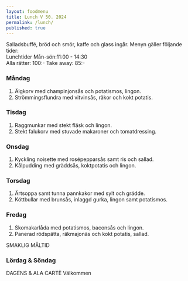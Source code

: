 ```yaml
---
layout: foodmenu
title: Lunch V 50. 2024
permalink: /lunch/
published: true
---
```

Salladsbuffé, bröd och smör, kaffe och glass ingår.
Menyn gäller följande tider:  
Lunchtider  Mån-sön:11:00 - 14:30  
Alla rätter: 100:- Take away: 85:-
                                
### Måndag

1. Älgkorv med champinjonsås och potatismos, lingon.
2. Strömmingsflundra med vitvinsås, räkor och kokt potatis.

### Tisdag

1. Raggmunkar med stekt fläsk och lingon.
2. Stekt falukorv med stuvade makaroner och tomatdressing. 

### Onsdag

1. Kyckling noisette med rosépepparsås samt ris och sallad.
2. Kålpudding med gräddsås, koktpotatis och lingon.

### Torsdag

1. Ärtsoppa samt tunna pannkakor med sylt och grädde. 
2. Köttbullar med brunsås, inlaggd gurka, lingon samt potatismos.

### Fredag  

1. Skomakarlåda med potatismos, baconsås och lingon.
2. Panerad rödspätta, räkmajonäs och kokt potatis, sallad.

SMAKLIG MÅLTID  
### Lördag & Söndag 
DAGENS & ALA CARTÈ
Välkommen
    
       
    

   
    
   
     
